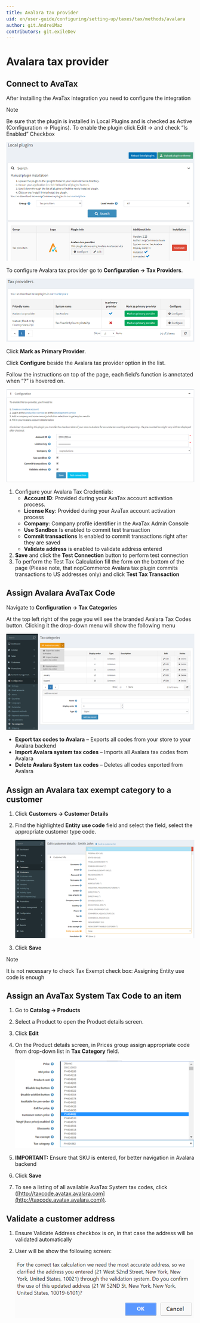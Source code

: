 ```yaml
---
title: Avalara tax provider
uid: en/user-guide/configuring/setting-up/taxes/tax/methods/avalara
author: git.AndreiMaz
contributors: git.exileDev
---
```

# Avalara tax provider

## Connect to AvaTax

After installing the AvaTax integration you need to configure the integration

> [!NOTE]
  > Be sure that the plugin is installed in Local Plugins and is checked as Active (Configuration → Plugins). To enable the plugin click Edit  → and check “Is Enabled” Checkbox

![Local plugins](_static/avalara/local-plugins.png)

To configure Avalara tax provider go to **Configuration → Tax Providers**.

![Tax Providers](_static/avalara/tax-providers.png)

Click **Mark as Primary Provider**.

Click **Configure** beside the Avalara tax provider option in the list.

Follow the instructions on top of the page, each field’s function is annotated when “?” is hovered on.

![Configuration](_static/avalara/avalara-configuration.png)

1. Configure your Avalara Tax Credentials:
    * **Account ID**: Provided during your AvaTax account activation process.
    * **License Key**: Provided during your AvaTax account activation process
    * **Company**: Company profile identifier in the AvaTax Admin Console
    * **Use Sandbox** Is enabled to commit test transaction
    * **Commit transactions** Is enabled to commit transactions right after they are saved
    * **Validate address** is enabled to validate address entered
1. **Save** and click the **Test Connection** button to perform test connection
1. To perform the Test Tax Calculation fill the form on the bottom of the page (Please note, that nopCommerce Avalara tax plugin commits transactions to US addresses only) and click **Test Tax Transaction**

## Assign Avalara AvaTax Code

Navigate to **Configuration → Tax Categories**

At the top left right of the page you will see the branded Avalara Tax Codes button. Clicking it the drop-down menu will show the following menu

![Tax categoties](_static/avalara/tax-categories.png)

* **Export tax codes to Avalara** – Exports all codes from your store to your Avalara backend
* **Import Avalara system tax codes** – Imports all Avalara tax codes from Avalara
* **Delete Avalara System tax codes** – Deletes all codes exported from Avalara

## Assign an Avalara tax exempt category to a customer

1. Click **Customers → Customer Details**
1. Find the highlighted **Entity use code** field and select the field, select the appropriate customer type code.

    ![Customer details](_static/avalara/customer-entity-use-code.png)
1. Click **Save**

> [!NOTE]
  > It is not necessary to check Tax Exempt check box: Assigning Entity use code is enough

## Assign an AvaTax System Tax Code to an item

1. Go to **Catalog → Products**
1. Select a Product to open the Product details screen.
1. Click **Edit**
1. On the Product details screen, in Prices group assign appropriate code from drop-down list in **Tax Category** field.

    ![Product tax category](_static/avalara/product-tax-category.png)
1. **IMPORTANT:** Ensure that SKU is entered, for better navigation in Avalara backend
1. Click **Save**
1. To see a listing of all available AvaTax System tax codes, click ([http://taxcode.avatax.avalara.com](http://taxcode.avatax.avalara.com)).

## Validate a customer address

1. Ensure Validate Address checkbox is on, in that case the address will be validated automatically
1. User will be show the following screen:

    ![Validate address](_static/avalara/validate-customer-address.png)
